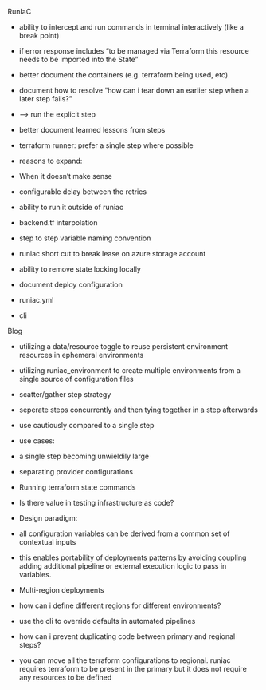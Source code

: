 
RunIaC

-   ability to intercept and run commands in terminal interactively (like a break point)
-   if error response includes “to be managed via Terraform this resource needs to be imported into the State”
-   better document the containers (e.g. terraform being used, etc)
-   document how to resolve “how can i tear down an earlier step when a later step fails?”
  -   —> run the explicit step

-   better document learned lessons from steps
  -   terraform runner: prefer a single step where possible
  -   reasons to expand:
  -   When it doesn’t make sense
-  configurable delay between the retries
-   ability to run it outside of runiac
  -   backend.tf interpolation
 -   step to step variable naming convention

-   runiac short cut to break lease on azure storage account
-   ability to remove state locking locally
-   document deploy configuration

-   runiac.yml
-   cli

  

Blog

-   utilizing a data/resource toggle to reuse persistent environment resources in ephemeral environments
-   utilizing runiac_environment to create multiple environments from a single source of configuration files
-   scatter/gather step strategy

-   seperate steps concurrently and then tying together in a step afterwards
-   use cautiously compared to a single step

-   use cases:

-   a single step becoming unwieldily large
-   separating provider configurations

-   Running terraform state commands
-   Is there value in testing infrastructure as code?
-   Design paradigm:

-   all configuration variables can be derived from a common set of contextual inputs

-   this enables portability of deployments patterns by avoiding coupling adding additional pipeline or external execution logic to pass in variables.

-   Multi-region deployments

-   how can i define different regions for different environments?

-   use the cli to override defaults in automated pipelines

-   how can i prevent duplicating code between primary and regional steps?

-   you can move all the terraform configurations to regional. runiac requires terraform to be present in the primary but it does not require any resources to be defined
<!--stackedit_data:
eyJoaXN0b3J5IjpbLTEzNTMxOTA5MDldfQ==
-->